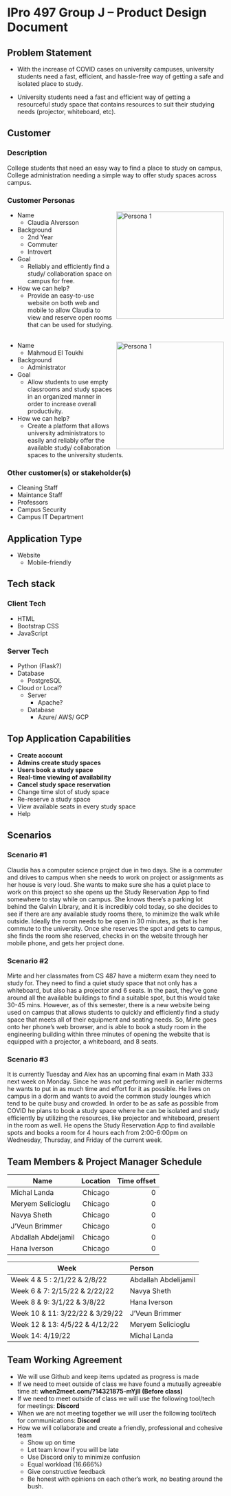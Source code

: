 # IPro 497 Group J – Product Design Document

## Problem Statement

- With the increase of COVID cases on university campuses, university students need a fast, efficient, and hassle-free way of getting a safe and isolated place to study.

- University students need a fast and efficient way of getting a resourceful study space that contains resources to suit their studying needs (projector, whiteboard, etc).  
 
## Customer
### Description
College students that need an easy way to find a place to study on campus, College administration needing a simple way to offer study spaces across campus. 
 
### Customer Personas
  <img src="https://imgur.com/pGWfCes.png"
     alt="Persona 1"
     style="width: 250px;"
     align="right"/>
  - Name
    - Claudia Alversson
  - Background
    - 2nd Year
    - Commuter
    - Introvert
  - Goal
    - Reliably and efficiently find a study/ collaboration space on campus for free.
  - How we can help?
    - Provide an easy-to-use website on both web and mobile to allow Claudia to view and reserve open rooms that can be used for studying.  
  &nbsp;  

 
  <img src="https://imgur.com/iLPeEow.png"
     alt="Persona 1"
     style="width: 250px;"
     align="right"
     />
  - Name
    - Mahmoud El Toukhi 
  - Background
    - Administrator
  - Goal
    - Allow students to use empty classrooms and study spaces in an organized manner in order to increase overall productivity.
  - How we can help?
    - Create a platform that allows university administrators to easily and reliably offer the available study/ collaboration spaces to the university students.

### Other customer(s) or stakeholder(s) 
- Cleaning Staff
- Maintance Staff
- Professors 
- Campus Security 
- Campus IT Department 
 
## Application Type
- Website
  - Mobile-friendly
## Tech stack
### Client Tech 
- HTML
- Bootstrap CSS
- JavaScript 
### Server Tech
- Python (Flask?)
- Database
  - PostgreSQL
- Cloud or Local?
  - Server
    - Apache?
  - Database
    - Azure/ AWS/ GCP    
 
## Top Application Capabilities
- **Create account**
- **Admins create study spaces**
- **Users book a study space**
- **Real-time viewing of availability**
- **Cancel study space reservation**
- Change time slot of study space
- Re-reserve a study space
- View available seats in every study space
- Help

## Scenarios 
### Scenario #1
Claudia has a computer science project due in two days. She is a commuter and drives to campus when she needs to work on project or assignments as her house is very loud. She wants to make sure she has a quiet place to work on this project so she opens up the Study Reservation App to find somewhere to stay while on campus. She knows there’s a parking lot behind the Galvin Library, and it is incredibly cold today, so she decides to see if there are any available study rooms there, to minimize the walk while outside. Ideally the room needs to be open in 30 minutes, as that is her commute to the university. Once she reserves the spot and gets to campus, she finds the room she reserved, checks in on the website through her mobile phone, and gets her project done. 

### Scenario #2
Mirte and her classmates from CS 487 have a midterm exam they need to study for. They need to find a quiet study space that not only has a whiteboard, but also has a projector and 6 seats. In the past, they’ve gone around all the available buildings to find a suitable spot, but this would take 30-45 mins. However, as of this semester, there is a new website being used on campus that allows students to quickly and efficiently find a study space that meets all of their equipment and seating needs. So, Mirte goes onto her phone’s web browser, and is able to book a study room in the engineering building within three minutes of opening the website that is equipped with a projector, a whiteboard, and 8 seats. 

### Scenario #3
It is currently Tuesday and Alex has an upcoming final exam in Math 333 next week on Monday. Since he was not performing well in earlier midterms he wants to put in as much time and effort for it as possible. He lives on campus in a dorm and wants to avoid the common study lounges which tend to be quite busy and crowded. In order to be as safe as possible from COVID he plans to book a study space where he can be isolated and study efficiently by utilizing the resources, like projector and whiteboard, present in the room as well. He opens the Study Reservation App to find available spots and books a room for 4 hours each from 2:00-6:00pm on Wednesday, Thursday, and Friday of the current week. 

## Team Members & Project Manager Schedule

| Name        | Location           | Time offset  |
| ------------- |:-------------:| -----:|
| Michal Landa | Chicago 	| 0 |
| Meryem Selicioglu | Chicago 	| 0 |
| Navya Sheth | Chicago 	| 0 |
| J’Veun Brimmer | Chicago 	| 0 |
| Abdallah Abdeljamil | Chicago 	| 0 |
| Hana Iverson | Chicago 	| 0 |
		
| Week        | Person           |
| ------------- |:------------| 
| Week 4 & 5 : 2/1/22 & 2/8/22 | Abdallah Abdelijamil |
| Week 6 & 7: 2/15/22 & 2/22/22 | Navya Sheth |
| Week 8 & 9: 3/1/22 & 3/8/22 | Hana Iverson |
| Week 10 & 11: 3/22/22 & 3/29/22 | J’Veun Brimmer |
| Week 12 & 13: 4/5/22 & 4/12/22 | Meryem Selicioglu |
| Week 14: 4/19/22 | Michal Landa |

## Team Working Agreement
- We will use Github and keep items updated as progress is made
- If we need to meet outside of class we have found a mutually agreeable time at: **when2meet.com/?14321875-mYjIl (Before class)**
- If we need to meet outside of class we will use the following tool/tech for meetings: **Discord**
- When we are not meeting together we will user the following tool/tech for communications: **Discord**
- How we will collaborate and create a friendly, professional and cohesive team
  - Show up on time
  - Let team know if you will be late
  - Use Discord only to minimize confusion
  - Equal workload (16.666%)
  - Give constructive feedback
  - Be honest with opinions on each other’s work, no beating around the bush.

